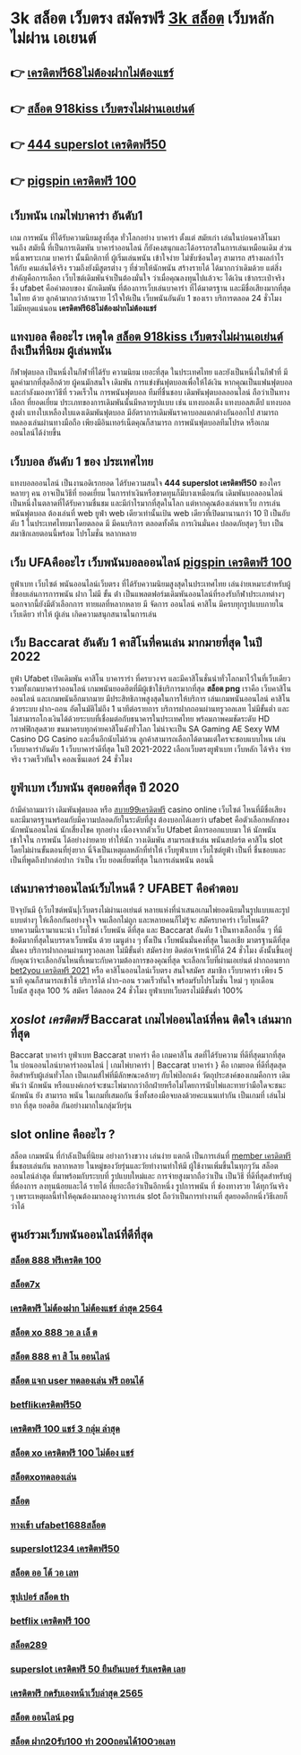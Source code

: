 # 3k สล็อต เว็บตรง สมัครฟรี [3k สล็อต](https://mabet.net/register/)  เว็บหลัก ไม่ผ่าน เอเยนต์

## 👉 [เครดิตฟรี68ไม่ต้องฝากไม่ต้องแชร์](https://mabet.net/register/)
## 👉 [สล็อต 918kiss เว็บตรงไม่ผ่านเอเย่นต์](https://mabet.net/)
## 👉 [444 superslot เครดิตฟรี50](https://mabet.net/register/)
## 👉 [pigspin เครดิตฟรี 100](https://mabet.net/20-free-100/)

## เว็บพนัน  เกมไพ่บาคาร่า  อันดับ1

เกม การพนัน ที่ได้รับความนิยมสูงที่สุด ทั่วโลกอย่าง  บาคาร่า ตั้งแต่ สมัยเก่า เล่นในบ่อนคาสิโนมาจนถึง สมัยนี้ ที่เป็นการเดิมพัน บาคาร่าออนไลน์ ก็ยังคงสนุกและได้อรรถรสในการเล่นเหมือนเดิม ส่วนหนึ่งเพราะเกม บาคาร่า นั้นมีกติกาที่ ผู้เริ่มเล่นพนัน  เข้าใจง่าย  ไม่ซับซ้อนใดๆ สามารถ สร้างผลกำไร ให้กับ คนเล่นได้จริง  รวมถึงยังมีสูตรต่าง ๆ ที่ช่วยให้นักพนัน  สร้างรายได้ ได้มากกว่าเดิมด้วย แต่สิ่งสำคัญคือการเลือก เว็บไซต์เดิมพันจำเป็นต้องมั่นใจ ว่าเมื่อคุณลงทุนไปแล้วจะ ได้เงิน เข้ากระเป๋าจริง ซึ่ง  ufabet  คือคำตอบของ นักเดิมพัน ที่ต้องการเว็บเล่นบาคาร่า ที่ได้มาตรฐาน และมีชื่อเสียงมากที่สุดในไทย ด้วย ลูกค้ามากกว่าล้านราย ไว้ใจให้เป็น เว็บพนันอันดับ 1 ของเรา บริการตลอด 24 ชั่วโมง ไม่มีหยุดแน่นอน **เครดิตฟรี68ไม่ต้องฝากไม่ต้องแชร์**

## แทงบอล  คืออะไร  เหตุใด [สล็อต 918kiss เว็บตรงไม่ผ่านเอเย่นต์](https://mabet.net/register/) ถึงเป็นที่นิยม  ผู้เล่นพนัน 

 กีฬาฟุตบอล  เป็นหนึ่งในกีฬาที่ได้รับ ความนิยม เยอะที่สุด ในประเทศไทย และยังเป็นหนึ่งในกีฬาที่ มีมูลค่ามากที่สุดอีกด้วย ผู้คนมักสนใจ  เดิมพัน  การแข่งขันฟุตบอลเพื่อให้ได้เงิน หากคุณเป็นแฟนฟุตบอลและกำลังมองหาวิธีที่ รวดเร็วใน การพนันฟุตบอล  ทีมที่ชื่นชอบ  เดิมพันฟุตบอลออนไลน์ ถือว่าเป็นทางเลือก ที่ยอดเยี่ยม ประเภทของการเดิมพันนั้นมีหลายรูปแบบ เช่น แทงบอลเต็ง แทงบอลสเต็ป แทงบอลสูงต่ำ แทงใบเหลืองใบแดงเดิมพันฟุตบอล มีอัตราการเดิมพันราคาบอลแตกต่างกันออกไป สามารถทดลองเล่นผ่านทางมือถือ เพียงมีอินเทอร์เน็ตคุณก็สามารถ การพนันฟุตบอลทีมโปรด หรือเกมออนไลน์ได้ง่ายขึ้น


## เว็บบอล อันดับ 1 ของ ประเทศไทย 

 แทงบอลออนไลน์  เป็นงานอดิเรกยอด ได้รับความสนใจ **444 superslot เครดิตฟรี50** ของใครหลายๆ คน อาจเป็นวิธีที่ ยอดเยี่ยม ในการทำเงินหรือขาดทุนก็มีบางเหมือนกัน  เดิมพันบอลออนไลน์เป็นหนึ่งในตลาดที่ได้รับความชื่นชม และมีกำไรมากที่สุดในโลก แต่หากคุณต้องเล่นหาเว็บ การเล่นพนันฟุตบอล ต้องเล่นที่ web  ยูฟ่า  web เดียวเท่านั้นเป้น web เดียวที่เปิดมานานกว่า 10 ปี เป็นอับดับ 1 ในประเทศไทยมาโดยตลอด มี มีคนบริการ ตลอดทั้งคืน การเงินมั่นคง ปลอดภัยสุดๆ รีบา เป็นสมาชิกเลยตอนนี้พร้อม โปรโมชั่น หลากหลาย 


## เว็บ UFAคืออะไร เว็บพนันบอลออนไลน์ [pigspin เครดิตฟรี 100](https://mabet.net/credit-free-50/) 

ยูฟ่าเบท  เว็บไซต์   พนันออนไลน์เว็บตรง  ที่ได้รับความนิยมสูงสุดในประเทศไทย เล่นง่ายเหมาะสำหรับผู้ที่ชอบเล่นการการพนัน  ฝาก ไม่มี ขั้น ต่ํา เป็นแพลตฟอร์มเดิมพันออนไลน์ที่รองรับกีฬาประเภทต่างๆ นอกจากนี้ยังมีตัวเลือกการ ทายผลที่หลากหลาย มี จัดการ  ออนไลน์ คาสิโน  มีครบทุกรูปแบบภายในเว็บเดียว ทำให้  ผู้เล่น เกิดความสนุกสนานในการเล่น


## เว็บ Baccarat อันดับ 1 คาสิโนที่คนเล่น มากมายที่สุด ในปี 2022

 ยูฟ่า Ufabet   เปิดเดิมพัน  คาสิโน บาคาราร่า ที่ครบวงจร และมีคาสิโนชั่นนำทั่วโลกมาไว้ในที่เว็บเดียว รวมทั้งเกมบาคาร่าออนไลน์ เกมพนันยอดฮิตที่มีผู้เข้าใช้บริการมากที่สุด **สล็อต png** เราคือ เว็บคาสิโนออนไลน์  และเกมพนันอีกมากมาย มีประสิทธิภาพสูงสุดในการให้บริการ  เล่นเกมพนันออนไลน์  คาสิโน ด้วยระบบ ฝาก-ถอน อัตโนมัติไม่ถึง 1 นาทีต่อรายการ  บริการฝากถอนผ่านทรูวอลเลท ไม่มีขั้นต่ำ   และไม่สามารถโกงเงินได้ด้วยระบบที่เชื่อมต่อกับธนาคารในประเทศไทย พร้อมภาพคมชัดระดับ HD กราฟฟิกสุดสวย ขนมาครบทุกค่ายคาสิโนดังทั่วโลก ไม่น่าจะเป็น SA Gaming AE Sexy WM Casino DG Casino และอื่นอีกนับไม่ถ้วน ลูกค้าสามารถเลือกได้ตามแต่ใครจะชอบแบบไหน เล่นเว็บบาคาร่าอันดับ 1   เว็บบาคาร่าดีที่สุด  ในปี 2021-2022 เลือกเว็บตรงยูฟ่าเบท  เว็บหลัก ได้จริง จ่ายจริง รวดเร็วทันใจ คอลเซ็นเตอร์ 24 ชั่วโมง


## ยูฟ่าเบท  เว็บพนัน สุดยอดที่สุด ปี 2020

ถ้ามีคำถามมาว่า เดิมพันฟุตบอล   หรือ [สบาย99เครดิตฟรี](https://member.mabet.net/?action=login)  casino online    เว็บไซต์ ไหนที่มีชื่อเสียงและมีมาตรฐานพร้อมกับมีความปลอดภัยในระดับที่สูง ต้องบอกได้เลยว่า  ufabet  คือตัวเลือกหลักของ นักพนันออนไลน์ นักเสี่ยงโชค  ทุกอย่าง  เนื่องจากตัวเว็บ Ufabet  มีการออกแบบมา ให้ นักพนัน เข้าใจใน การพนัน ได้อย่างง่ายดาย ทำให้นัก วางเดิมพัน สามารถเข้าเล่น พนันสปอร์ต  คาสิโน   slot โดยไม่ผ่านขั้นตอนที่ยุ่งยาก นี่จึงเป็นเหตุผลหลักที่ทำให้ เว็บยูฟ่าเบท เว็บไซต์ยูฟ่า เป็นที่ ชื่นชอบและเป็นที่พูดถึงปากต่อปาก ว่าเป็น เว็บ   ยอดเยี่ยมที่สุด ในการเล่นพนัน   ตอนนี้


## เล่นบาคาร่าออนไลน์เว็บไหนดี ? UFABET คือคำตอบ

ปัจจุบันมี {เว็บไซต์พนัน|เว็บตรงไม่ผ่านเอเย่นต์  หลายแห่งที่นำเสนอเกมไพ่ยอดนิยมในรูปแบบและรูปแบบต่างๆ ให้เลือกกันอย่างจุใจ จนเลือกไม่ถูก และหลายคนก็ไม่รู้จะ สมัครบาคาร่า  เว็บไหนดี? บทความนี้เรามาแนะนำ เว็บไซต์ เว็บพนัน ดีที่สุด และ Baccarat อันดับ 1 เป็นทางเลือกอื่น ๆ ที่มีข้อดีมากที่สุดในบรรดาเว็บพนัน ด้วย  เมนูต่าง ๆ  ทั้งเป็น  เว็บพนันมั่นคงที่สุด  ในเอเชีย มาตรฐานดีที่สุด มั่นคง  บริการฝากถอนผ่านทรูวอลเลท ไม่มีขั้นต่ำ   สมัครง่าย ติดต่อเจ้าหน้าที่ได้ 24 ชั่วโมง  ดังนั้นขึ้นอยู่กับคุณว่าจะเลือกอันไหนที่เหมาะกับความต้องการของคุณที่สุด จะเลือกเว็บที่ผ่านเอเย่นต์ ฝากถอนยาก [bet2you เครดิตฟรี 2021](https://member.mabet.net/?action=login) หรือ คาสิโนออนไลน์เว็บตรง สนใจสมัคร สมาชิก เว็บบาคาร่า  เพียง 5 นาที คุณก็สามารถเข้าใช้ บริการได้ ฝาก-ถอน รวดเร็วทันใจ พร้อมรับโปรโมชั่น ใหม่ ๆ ทุกเดือน โบนัส สูงสุด 100 % สมัคร ได้ตลอด 24 ชั่วโมง   ยูฟ่าเบทเว็บตรงไม่มีขั้นต่ำ 100% 

##  ***xoslot เครดิตฟรี*** Baccarat  เกมไพ่ออนไลน์ที่คน ติดใจ  เล่นมากที่สุด

 Baccarat บาคาร่า   ยูฟ่าเบท   Baccarat บาคาร่า  คือ เกมคาสิโน สดที่ได้รับความ ที่ดีที่สุดมากที่สุดใน บ่อนออนไลน์บาคาร่าออนไลน์ | เกมไพ่บาคาร่า | Baccarat บาคาร่า } คือ เกมยอด ที่ดีที่สุดสุดฮิตสำหรับผู้เล่นทั่วโลก เป็นเกมส์ไพ่ที่มีลักษณะคล้ายๆ กับไพ่ป๊อกเด้ง วัตถุประสงค์ของเกมคือการ เดิมพันว่า นักพนัน หรือแบงค์เกอร์จะชนะไพ่มากกว่าอีกฝ่ายหรือไม่โดยการนับไพ่และทายว่ามือใดจะชนะ  นักพนัน ยัง สามารถ พนัน ในเกมที่เสมอกัน ซึ่งทั้งสองมือจบลงด้วยคะแนนเท่ากัน เป็นเกมที่ เล่นไม่ยาก ที่สุด ยอดฮิต กันอย่างมากในกลุ่มวัยรุ่น


##  slot online  คืออะไร ?

สล็อต  เกมพนัน ที่กำลังเป็นที่นิยม อย่างกว้างขวาง  เล่นง่าย  แตกดี  เป็นการเล่นที่ [member เครดิตฟรี](https://mabet.net/) ชื่นชอบเล่นกัน หลากหลาย ในหมู่ของวัยรุ่นและวัยทำงานทำให้มี ผู้ใช้งานเพิ่มขึ้นในทุกๆวัน  สล็อตออนไลน์ล่าสุด ที่มาพร้อมกับระบบที่ รูปแบบใหม่และ การจ่ายสูงมากถือว่าเป็น เป็นวิธี ที่ดีที่สุดสำหรับผู้ที่ต้องการ ลงทุนน้อยและได้ รายได้ ที่เยอะถือว่าเป็นอีกหนึ่ง รูปการพนัน ที่ ช่องทางรวย ได้ทุกวันจริง ๆ เพราะเหตุผลนี้ทำให้คุณต้องมาลองดูว่าการเล่น slot ถือว่าเป็นการทำงานที่ สุดยอดอีกหนึ่งวิธีเลยก็ว่าได้


## ศูนย์รวมเว็บพนันออนไลน์ที่ดีที่สุด

### [สล็อต 888 ฟรีเครดิต 100](https://atom.io/themes/PG%20เว็บตรง%20%20123bet%20เครดิตฟรี%20008%20สล็อต%2020รับ100%20ของแท้%20100%)
### [สล็อต7x](https://atom.io/themes/PG%20เว็บตรง%20%20สล็อต10รับ100วอเลท%20008%20สล็อต%2020รับ100%20ของแท้%20100%)
### [เครดิตฟรี ไม่ต้องฝาก ไม่ต้องแชร์ ล่าสุด 2564](https://atom.io/themes/PG%20เว็บตรง%20%20pg%20เครดิตฟรี%20กดรับ%20เอง%20008%20สล็อต%2020รับ100%20ของแท้%20100%)
### [สล็อต xo 888 วอ ล เล็ ต](https://atom.io/themes/PG%20เว็บตรง%20%20สล็อต%20ทรูวอลเล็ต%20ไม่มีขั้นต่ํา%20008%20สล็อต%2020รับ100%20ของแท้%20100%)
### [สล็อต 888 คา สิ โน ออนไลน์](https://atom.io/themes/PG%20เว็บตรง%20%20สล็อต%2088%20008%20สล็อต%2020รับ100%20ของแท้%20100%)
### [สล็อต แจก user ทดลองเล่น ฟรี ถอนได้](https://atom.io/themes/PG%20เว็บตรง%20%20เครดิตฟรี%20กดรับเอง%20ยืนยันเบอร์%20ไม่ต้องแชร์%20008%20สล็อต%2020รับ100%20ของแท้%20100%)
### [betflikเครดิตฟรี50](https://atom.io/themes/PG%20เว็บตรง%20%206k%20เครดิตฟรี%20008%20สล็อต%2020รับ100%20ของแท้%20100%)
### [เครดิตฟรี 100 แชร์ 3 กลุ่ม ล่าสุด](https://atom.io/themes/PG%20เว็บตรง%20%20สล็อตxo%20777%20008%20สล็อต%2020รับ100%20ของแท้%20100%)
### [สล็อต xo เครดิตฟรี 100 ไม่ต้อง แชร์](https://atom.io/themes/PG%20เว็บตรง%20%20mfgame%20เครดิตฟรี%2050%20ทั้งหมด%20008%20สล็อต%2020รับ100%20ของแท้%20100%)
### [สล็อตxoทดลองเล่น](https://atom.io/themes/PG%20เว็บตรง%20%20191สล็อต%20008%20สล็อต%2020รับ100%20ของแท้%20100%)
### [สล็อต](https://atom.io/themes/PG%20เว็บตรง%20%20pg%20เครดิตฟรี%2050%20ไม่ต้องแชร์ล่าสุด%20008%20สล็อต%2020รับ100%20ของแท้%20100%)
### [ทางเข้า ufabet1688สล็อต](https://atom.io/themes/PG%20เว็บตรง%20%20สล็อต%20xo1234%20008%20สล็อต%2020รับ100%20ของแท้%20100%)
### [superslot1234 เครดิตฟรี50](https://atom.io/themes/PG%20เว็บตรง%20%20เครดิตฟรี2022%20008%20สล็อต%2020รับ100%20ของแท้%20100%)
### [สล็อต ออ โต้ วอ เลท](https://atom.io/themes/PG%20เว็บตรง%20%20191สล็อต%20008%20สล็อต%2020รับ100%20ของแท้%20100%)
### [ซุปเปอร์ สล็อต th](https://atom.io/themes/PG%20เว็บตรง%20%20shabu%20bet%20เครดิตฟรี30%20008%20สล็อต%2020รับ100%20ของแท้%20100%)
### [betflix เครดิตฟรี 100](https://atom.io/themes/PG%20เว็บตรง%20%20betflix%20pg%20เครดิตฟรี%2050%20008%20สล็อต%2020รับ100%20ของแท้%20100%)
### [สล็อต289](https://atom.io/themes/PG%20เว็บตรง%20%20สบาย99เครดิตฟรี50%20008%20สล็อต%2020รับ100%20ของแท้%20100%)
### [superslot เครดิตฟรี 50 ยืนยันเบอร์ รับเครดิต เลย](https://atom.io/themes/PG%20เว็บตรง%20%20สล็อต666%206%20008%20สล็อต%2020รับ100%20ของแท้%20100%)
### [เครดิตฟรี กดรับเองหน้าเว็บล่าสุด 2565](https://atom.io/themes/PG%20เว็บตรง%20%20set%20888%20เครดิตฟรี%20008%20สล็อต%2020รับ100%20ของแท้%20100%)
### [สล็อต ออนไลน์ pg](https://atom.io/themes/PG%20เว็บตรง%20%20r666สล็อต%20008%20สล็อต%2020รับ100%20ของแท้%20100%)
### [สล็อต ฝาก20รับ100 ทํา 200ถอนได้100วอเลท](https://atom.io/themes/PG%20เว็บตรง%20%20เครดิตฟรี%20100%20ไม่ต้องทำกิจกรรม%20008%20สล็อต%2020รับ100%20ของแท้%20100%)